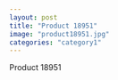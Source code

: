 ```yaml
---
layout: post
title: "Product 18951"
image: "product18951.jpg"
categories: "category1"
---
```

Product 18951
